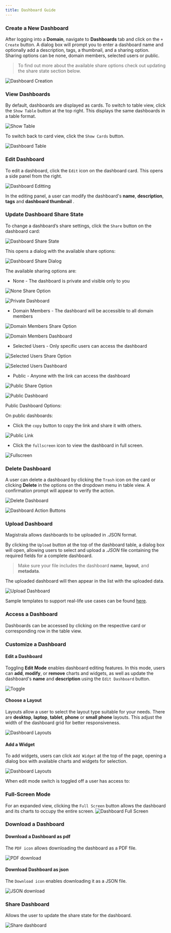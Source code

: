 ```yaml
---
title: Dashboard Guide
---
```


### Create a New Dashboard

After logging into a **Domain**, navigate to **Dashboards** tab and click on the `+ Create` button. A dialog box will prompt you to enter a dashboard name and optionally add a description, tags, a thumbnail, and a sharing option. Sharing options can be none, domain members, selected users or public.
> To find out more about the available share options check out updating the share state section below.  

![Dashboard Creation](../../img/dashboards/create-dash.png)

### View Dashboards

By default, dashboards are displayed as cards. To switch to table view, click the `Show Table` button at the top right. This displays the same dashboards in a table format.

![Show Table](../../img/dashboards/show-table.png)

To switch back to card view, click the `Show Cards` button.

![Dashboard Table](../../img/dashboards/table-view.png)

### Edit Dashboard

To edit a dashboard, click the `Edit` icon on the dashboard card.  This opens a side panel from the right.

![Dashboard Editting](../../img/dashboards/edit-dash.png)

In the editing panel, a user can modify the dashboard's **name**, **description**, **tags** and **dashboard thumbnail** .  

### Update Dashboard Share State

To change a dashboard’s share settings, click the `Share` button on the dashboard card:

![Dashboard Share State](../../img/dashboards/dashboard-share.png)

This opens a dialog with the available share options:

![Dashboard Share Dialog](../../img/dashboards/share-dashboard-dialog.png)

The available sharing options are:

- None - The dashboard is private and visible only to you

![None Share Option](../../img/dashboards/share-none-dialog.png)

![Private Dashboard](../../img/dashboards/dashboard-private.png)

- Domain Members - The dashboard will be accessible to all domain members

![Domain Members Share Option](../../img/dashboards/share-option-domain.png)

![Domain Members Dashboard](../../img/dashboards/dashboard-domain.png)

- Selected Users - Only specific users can access the dashboard

![Selected Users Share Option](../../img/dashboards/share-selected-dialog.png)

![Selected Users Dashboard](../../img/dashboards/dashboard-selected.png)

- Public - Anyone with the link can access the dashboard

![Public Share Option](../../img/dashboards/share-public-dialog.png)

![Public Dashboard](../../img/dashboards/dashboard-public.png)

Public Dashboard Options:

On public dashboards:

- Click the `copy` button to copy the link and share it with others.

![Public Link](../../img/dashboards/public-copy-link.png)

- Click the `fullscreen` icon to view the dashboard in full screen.

![Fullscreen](../../img/dashboards/public-fullscreen.png)

### Delete Dashboard

A user can delete a dashboard by clicking the `Trash` icon on the card or clicking **Delete** in the options on the dropdown menu in table view.
A confirmation prompt will appear to verify the action.

![Delete Dashboard](../../img/dashboards/delete-dashboard-icon.png)

![Dashboard Action Buttons](../../img/dashboards/dash-actions.png)

### Upload Dashboard

Magistrala allows dashboards to be uploaded in .JSON format.

By clicking the `Upload` button at the top of the dashboard table, a dialog box will open, allowing users to select and upload a _.JSON_ file containing the required fields for a complete dashboard.
> Make sure your file includes the dashboard **name**, **layout**, and **metadata**.  

The uploaded dashboard will then appear in the list with the uploaded data.

![Upload Dashboard](../../img/dashboards/dash-upload.png)

Sample templates to support real-life use cases can be found [here](https://github.com/absmach/magistrala-ui/tree/main/samples/dashboard-templates).

### Access a Dashboard

Dashboards can be accessed by clicking on the respective card or corresponding row in the table view.

### Customize a Dashboard

#### Edit a Dashboard

Toggling **Edit Mode** enables dashboard editing features. In this mode, users can **add**, **modify**, or **remove** charts and widgets, as well as update the dashboard's **name** and **description** using the `Edit Dashboard` button.

![Toggle](../../img/dashboards/edit-toggle.png)

#### Choose a Layout

Layouts allow a user to select the layout type suitable for your needs.
There are **desktop**, **laptop**, **tablet**, **phone** or **small phone** layouts. This adjust the width of the dashboard grid for better responsiveness.

![Dashboard Layouts](../../img/dashboards/layouts.png)

#### Add a Widget

To add widgets, users can click `Add Widget` at the top of the page, opening a dialog box with available charts and widgets for selection.

![Dashboard Layouts](../../img/dashboards/add-widget.png)

When edit mode switch is toggled off a user has access to:

### Full-Screen Mode

For an expanded view, clicking the `Full Screen` button allows the dashboard and its charts to occupy the entire screen.
![Dashboard Full Screen](../../img/dashboards/dash-fullscreen.png)

### Download a Dashboard

#### Download a Dashboard as pdf

The `PDF icon` allows downloading the dashboard as a PDF file.

![PDF download](../../img/dashboards/download-pdf.png)

#### Download Dashboard as json

The `Download icon` enables downloading it as a JSON file.

![JSON download](../../img/dashboards/download-json.png)

### Share Dashboard

Allows the user to update the share state for the dashboard.

![Share dashboard](../../img/dashboards/dash-share-icon.png)
